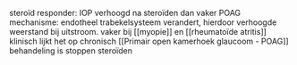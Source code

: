 steroïd responder: IOP verhoogd na steroïden
dan vaker POAG
mechanisme: endotheel trabekelsysteem verandert, hierdoor verhoogde weerstand bij uitstroom.
vaker bij [[myopie]] en [[rheumatoïde atritis]] 
klinisch lijkt het op chronisch [[Primair open kamerhoek glaucoom - POAG]]
behandeling is stoppen steroïden
